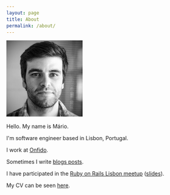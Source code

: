 ```yaml
---
layout: page
title: About
permalink: /about/
---
```


![mario](/images/about/mario.jpg)

Hello. My name is Mário.

I'm software engineer based in Lisbon, Portugal.

I work at [Onfido](https://www.onfido.com/).

Sometimes I write [blogs posts](https://mariorcardoso.github.io/blog.html).

I have participated in the [Ruby on Rails Lisbon meetup](https://www.meetup.com/ruby-lx/events/231097807/) ([slides](https://speakerdeck.com/mariorcardoso/websockets-and-action-cable-in-rails-5)).

My CV can be seen [here](/mario_cardoso_cv.pdf).